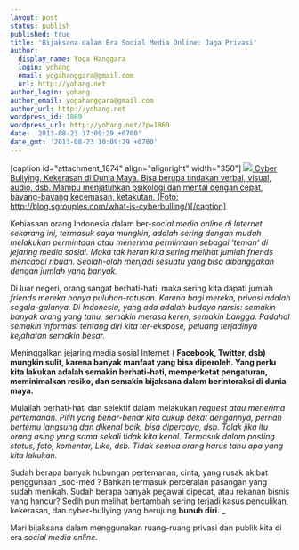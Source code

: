 ```yaml
---
layout: post
status: publish
published: true
title: 'Bijaksana dalam Era Social Media Online: Jaga Privasi'
author:
  display_name: Yoga Hanggara
  login: yohang
  email: yogahanggara@gmail.com
  url: http://yohang.net
author_login: yohang
author_email: yogahanggara@gmail.com
author_url: http://yohang.net
wordpress_id: 1869
wordpress_url: http://yohang.net/?p=1869
date: '2013-08-23 17:09:29 +0700'
date_gmt: '2013-08-23 10:09:29 +0700'
---
```

[caption id="attachment\_1874" align="alignright" width="350"] [![](http://yohang.net/wp-content/uploads/cyberbullying-350x228.jpg) Cyber Bullying. Kekerasan di Dunia Maya. Bisa berupa tindakan verbal, visual, audio, dsb. Mampu menjatuhkan psikologi dan mental dengan cepat, bayang-bayang kecemasan, ketakutan. (Foto: http://blog.sgrouples.com/what-is-cyberbulling/)[/caption]](http://yohang.net/wp-content/uploads/cyberbullying.jpg)

Kebiasaan orang Indonesia dalam ber-_social media online di Internet sekarang ini, termasuk saya mungkin, adalah sering dengan mudah melakukan permintaan atau menerima permintaan sebagai ‘teman’ di jejaring media sosial. Maka tak heran kita sering melihat jumlah friends mencapai ribuan. Seolah-olah menjadi sesuatu yang bisa dibanggakan dengan jumlah yang banyak._

Di luar negeri, orang sangat berhati-hati, maka sering kita dapati jumlah _friends mereka hanya puluhan-ratusan. Karena bagi mereka, privasi adalah segala-galanya. Di Indonesia, yang ada adalah budaya narsis: semakin banyak orang yang tahu, semakin merasa keren, semakin bangga. Padahal semakin informasi tentang diri kita ter-ekspose, peluang terjadinya kejahatan semakin besar._

Meninggalkan jejaring media sosial Internet ( **Facebook, Twitter, dsb) mungkin sulit, karena banyak manfaat yang bisa diperoleh. Yang perlu kita lakukan adalah semakin berhati-hati, memperketat pengaturan, meminimalkan resiko, dan semakin bijaksana dalam berinteraksi di dunia maya.**

Mulailah berhati-hati dan selektif dalam melakukan _request atau menerima pertemanan. Pilih yang benar-benar kita cukup dekat dengannya, pernah bertemu langsung dan dikenal baik, bisa dipercaya, dsb. Tolak jika itu orang asing yang sama sekali tidak kita kenal. Termasuk dalam posting status, foto, komentar, Like, dsb. Tidak semua orang harus tahu apa yang kita lakukan._

Sudah berapa banyak hubungan pertemanan, cinta, yang rusak akibat penggunaan _soc-med ? Bahkan termasuk perceraian pasangan yang sudah menikah. Sudah berapa banyak pegawai dipecat, atau rekanan bisnis yang hancur? Sedih pun melihat bertambah sering terjadi kasus penculikan, kekerasan, dan cyber-bullying yang berujung **bunuh diri.** _

Mari bijaksana dalam menggunakan ruang-ruang privasi dan publik kita di era _social media online._


